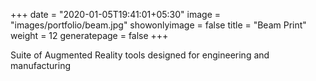 +++
date = "2020-01-05T19:41:01+05:30"
image = "images/portfolio/beam.jpg"
showonlyimage = false
title = "Beam Print"
weight = 12
generatepage = false
+++

Suite of Augmented Reality tools designed for engineering and manufacturing
